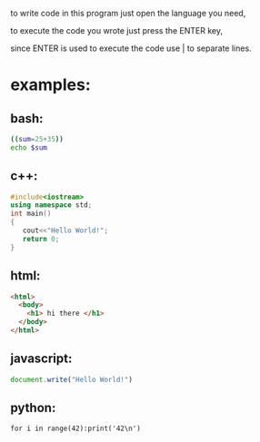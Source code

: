 to write code in this program just open the language you need,

to execute the code you wrote just press the ENTER key,

since ENTER is used to execute the code use | to separate lines.

# examples:

## bash:
```bash
((sum=25+35))
echo $sum
```

## c++:
```c++
#include<iostream>
using namespace std;
int main()
{
   cout<<"Hello World!";
   return 0;
}
```

## html:
```html
<html>
  <body>
    <h1> hi there </h1>
  </body>
</html>
```

## javascript:
```js
document.write("Hello World!")
```

## python:

```python3
for i in range(42):print('42\n')
```
